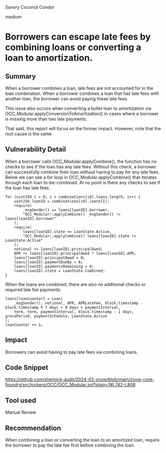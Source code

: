 Savory Coconut Condor

medium

# Borrowers can escape late fees by combining loans or converting a loan to amortization.

## Summary

When a borrower combines a loan, late fees are not accounted for in the loan combination. When a borrower combines a loan that has late fees with another loan, the borrower can avoid paying these late fees.

This issue also occurs when converting a bullet loan to amortization via OCC_Modular.applyConversionToAmortization() in cases where a borrower is missing more than two late payments.

That said, this report will focus on the former impact. However, note that the root cause is the same.

## Vulnerability Detail

When a borrower calls OCC_Modular.applyCombine(), the function has no checks to see if the loan has any late fees. Without this check, a borrower can successfully combine their loan without having to pay for any late fees. Below we can see a for loop in OCC_Modular.applyCombine() that iterates through each loan to-be-combined. At no point is there any checks to see if the loan has late fees.

```solidity
for (uint256 i = 0; i < combinations[id].loans.length; i++) {
    uint256 loanID = combinations[id].loans[I];
    require(
        _msgSender() == loans[loanID].borrower, 
        "OCC_Modular::applyCombine() _msgSender() != loans[loanID].borrower"
    );
    require(
        loans[loanID].state == LoanState.Active, 
        "OCC_Modular::applyCombine() loans[loanID].state != LoanState.Active"
    );
    notional += loans[loanID].principalOwed;
    APR += loans[loanID].principalOwed * loans[loanID].APR;
    loans[loanID].principalOwed = 0;
    loans[loanID].paymentDueBy = 0;
    loans[loanID].paymentsRemaining = 0;
    loans[loanID].state = LoanState.Combined;
}
```

When the loans are combined, there are also no additional checks or required late fee payments:

```solidity
loans[loanCounter] = Loan(
    _msgSender(), notional, APR, APRLateFee, block.timestamp - block.timestamp % 7 days + 9 days + paymentInterval, 
    term, term, paymentInterval, block.timestamp - 1 days, gracePeriod, paymentSchedule, LoanState.Active
);
loanCounter += 1;
```


## Impact

Borrowers can avoid having to pay late fees via combining loans.

## Code Snippet

https://github.com/sherlock-audit/2024-03-zivoe/blob/main/zivoe-core-foundry/src/lockers/OCC/OCC_Modular.sol?plain=1#L742-L808

## Tool used

Manual Review

## Recommendation

When combining a loan or converting the loan to an amortized loan, require the borrower to pay the late fee first before combining the loan.
